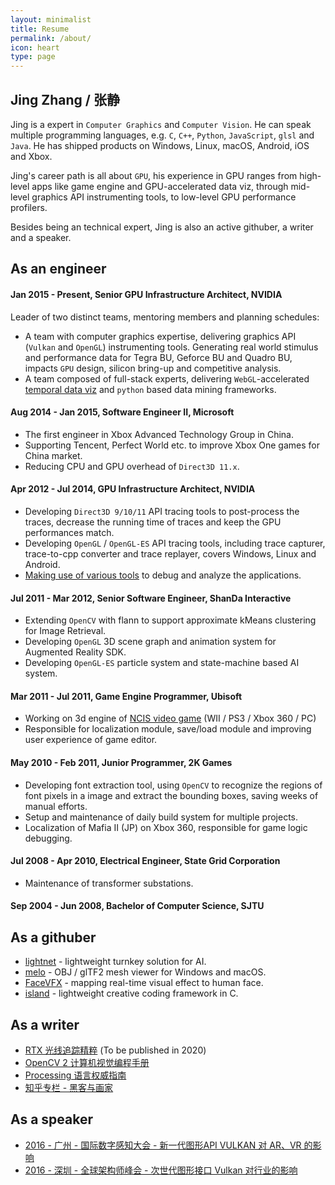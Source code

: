 ```yaml
---
layout: minimalist
title: Resume
permalink: /about/
icon: heart
type: page
---
```


## Jing Zhang / 张静

Jing is a expert in `Computer Graphics` and `Computer Vision`. He can speak multiple programming languages, e.g. `C`, `C++`, `Python`, `JavaScript`, `glsl` and `Java`. He has shipped products on Windows, Linux, macOS, Android, iOS and Xbox.

Jing's career path is all about `GPU`, his experience in GPU ranges from high-level apps like game engine and GPU-accelerated data viz, through mid-level graphics API instrumenting tools, to low-level GPU performance profilers.

Besides being an technical expert, Jing is also an active githuber, a writer and a speaker.

## As an engineer
#### Jan 2015 - Present, Senior GPU Infrastructure Architect, NVIDIA

Leader of two distinct teams, mentoring members and planning schedules:

- A team with computer graphics expertise, delivering graphics API (`Vulkan` and `OpenGL`) instrumenting tools. Generating real world stimulus and performance data for Tegra BU, Geforce BU and Quadro BU, impacts `GPU` design, silicon bring-up and competitive analysis.
- A team composed of full-stack experts, delivering `WebGL`-accelerated [temporal data viz](https://www.nvidia.com/content/dam/en-zz/Solutions/geforce/news/geforce-rtx-gtx-dxr/geforce-rtx-gtx-dxr-one-metro-exodus-frame.png) and `python` based data mining frameworks.

#### Aug 2014 - Jan 2015, Software Engineer II, Microsoft

- The first engineer in Xbox Advanced Technology Group in China.
- Supporting Tencent, Perfect World etc. to improve Xbox One games for China market.
- Reducing CPU and GPU overhead of `Direct3D 11.x`.

#### Apr 2012 - Jul 2014, GPU Infrastructure Architect, NVIDIA

- Developing `Direct3D 9/10/11` API tracing tools to post-process the traces, decrease the running time of traces and keep the GPU performances match.
- Developing `OpenGL` / `OpenGL-ES` API tracing tools, including trace capturer, trace-to-cpp converter and trace replayer, covers Windows, Linux and Android.
- [Making use of various tools](https://github.com/vinjn/vinjn.github.io/blob/master/_posts/2013-07-07-graphics-debugging-tools-overview.md) to debug and analyze the applications.

#### Jul 2011 - Mar 2012, Senior Software Engineer, ShanDa Interactive

- Extending `OpenCV` with flann to support approximate kMeans clustering for Image Retrieval.
- Developing `OpenGL` 3D scene graph and animation system for Augmented Reality SDK.
- Developing `OpenGL-ES` particle system and state-machine based AI system.

#### Mar 2011 - Jul 2011, Game Engine Programmer, Ubisoft

- Working on 3d engine of [NCIS video game](http://www.mobygames.com/developer/sheet/view/by_genre/developerId,532850/) (WII / PS3 / Xbox 360 / PC)
- Responsible for localization module, save/load module and improving user experience of game editor.

#### May 2010 - Feb 2011, Junior Programmer, 2K Games

- Developing font extraction tool, using `OpenCV` to recognize the regions of font pixels in a image and extract the bounding boxes, saving weeks of manual efforts.
- Setup and maintenance of daily build system for multiple projects.
- Localization of Mafia II (JP) on Xbox 360, responsible for game logic debugging.

#### Jul 2008 - Apr 2010, Electrical Engineer, State Grid Corporation

- Maintenance of transformer substations.

#### Sep 2004 - Jun 2008, Bachelor of Computer Science, SJTU

## As a githuber

- [lightnet](https://github.com/jing-vision/lightnet) - lightweight turnkey solution for AI.
- [melo](https://github.com/jing-interactive/melo) - OBJ / glTF2 mesh viewer for Windows and macOS.
- [FaceVFX](https://github.com/jing-interactive/FaceVFX) - mapping real-time visual effect to human face.
- [island](https://github.com/island-org/island) - lightweight creative coding framework in C.

## As a writer

- [RTX 光线追踪精粹](http://www.vinjn.com/2019/04/23/ray-tracing-gems-cn-20190423/) (To be published in 2020)
- [OpenCV 2 计算机视觉编程手册](http://www.amazon.cn/OpenCV2%E8%AE%A1%E7%AE%97%E6%9C%BA%E8%A7%86%E8%A7%89%E7%BC%96%E7%A8%8B%E6%89%8B%E5%86%8C-Robert-Laganiere%E8%91%97-%E5%BC%A0%E9%9D%99/dp/B00DO9TC6C/)
- [Processing 语言权威指南](http://www.amazon.cn/Processing%E8%AF%AD%E8%A8%80%E6%9D%83%E5%A8%81%E6%8C%87%E5%8D%97-%E7%91%9E%E6%96%AF/dp/B00FEMKN7Y/)
- [知乎专栏 - 黑客与画家](https://zhuanlan.zhihu.com/hacker-and-painter)

## As a speaker

- [2016 - 广州 - 国际数字感知大会 - 新一代图形API VULKAN 对 AR、VR 的影响](http://www.vinjn.com/slides/arvr-api-talk/index.html#/)
- [2016 - 深圳 - 全球架构师峰会 - 次世代图形接口 Vulkan 对行业的影响](http://www.vinjn.com/slides/vulkan-arch-summit/index.html#/)
